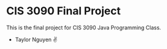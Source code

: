 # CIS 3090 Final Project

This is the final project for CIS 3090 Java Programming Class.

- Taylor Nguyen ✌